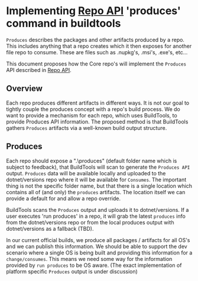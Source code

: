 # Implementing [Repo API](RepoCompose.md) 'produces' command in buildtools

`Produces` describes the packages and other artifacts produced by a repo.  This includes anything that a repo creates which it then exposes for another file repo to consume.  These are files such as .nupkg's, .msi's, .exe's, etc...

This document proposes how the Core repo's will implement the `Produces` API described in [Repo API](RepoCompose.md).

## Overview

Each repo produces different artifacts in different ways.  It is not our goal to tightly couple the produces concept with a repo's build process.  We do want to provide a mechanism for each repo, which uses BuildTools, to provide Produces API information.  The proposed method is that BuildTools gathers `Produces` artifacts via a well-known build output structure.

## Produces

Each repo should expose a ".\produces" (default folder name which is subject to feedback), that BuildTools will scan to generate the `Produces API` output.  `Produces` data will be available locally and uploaded to the dotnet/versions repo where it will be available for `Consumes`.  The important thing is not the specific folder name, but that there is a single location which contains all of (and only) the `produces` artifacts.  The location itself we can provide a default for and allow a repo override.

BuildTools scans the `Produces` output and uploads it to dotnet/versions.  If a user executes 'run produces' in a repo, it will grab the latest `produces` info from the dotnet/versions repo or from the local produces output with dotnet/versions as a fallback (TBD).

In our current official builds, we produce all packages / artifacts for all OS's and we can publish this information.  We should be able to support the dev scenario where a single OS is being built and providing this information for a `change/consumes`. This means we need some way for the information provided by `run produces` to be OS aware.  (The exact implementation of platform specific `Produces` output is under discussion) 

  
